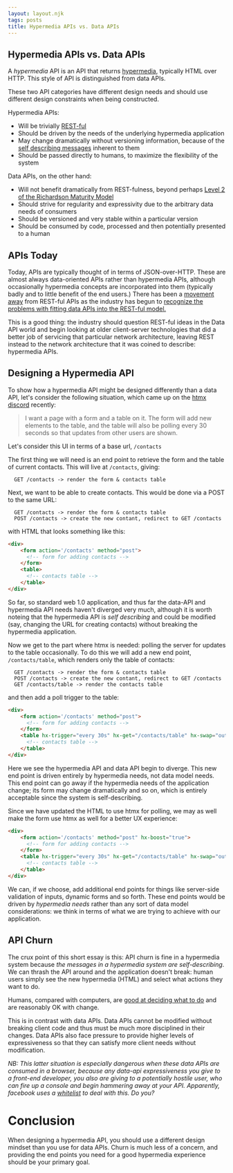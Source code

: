```yaml
---
layout: layout.njk
tags: posts
title: Hypermedia APIs vs. Data APIs
---
```


## Hypermedia APIs vs. Data APIs

A *hypermedia* API is an API that returns [hypermedia](https://en.wikipedia.org/wiki/Hypermedia), typically HTML over
HTTP.  This style of API is distinguished from data APIs.  

These two API categories have different design needs and should use different design constraints when being constructed.

Hypermedia APIs:
 
 * Will be trivially [REST-ful](https://en.wikipedia.org/wiki/Representational_state_transfer)
 * Should be driven by the needs of the underlying hypermedia application
 * May change dramatically without versioning information, because of the [self describing messages](https://en.wikipedia.org/wiki/Representational_state_transfer#Uniform_interface) inherent to them 
 * Should be passed directly to humans, to maximize the flexibility of the system
 
 Data APIs, on the other hand:
 
 * Will not benefit dramatically from REST-fulness, beyond perhaps [Level 2 of the Richardson Maturity Model](https://en.wikipedia.org/wiki/Richardson_Maturity_Model)
 * Should strive for regularity and expressivity due to the arbitrary data needs of consumers
 * Should be versioned and very stable within a particular version
 * Should be consumed by code, processed and then potentially presented to a human
 
 ## APIs Today
 
 Today, APIs are typically thought of in terms of JSON-over-HTTP.  These are almost always data-oriented APIs rather
 than hypermedia APIs, although occasionally hypermedia concepts are incorporated into them (typically badly and to
 little benefit of the end users.)  There has been a [movement away](https://graphql.org/) from REST-ful APIs as the industry has begun
 to [recognize the problems with fitting data APIs into the REST-ful model.](https://kieranpotts.com/rebranding-rest/)
 
This is a good thing: the industry should question REST-ful ideas in the Data API world and begin looking at older client-server
technologies that did a better job of servicing that particular network architecture, leaving REST instead to the network architecture
that it was coined to describe: hypermedia APIs.

## Designing a Hypermedia API

To show how a hypermedia API might be designed differently than a data API, let's consider the following situation, 
which came up on the [htmx discord](/discord) recently:

> I want a page with a form and a table on it.  The form will add new elements to the table, and the table will also be
> polling every 30 seconds so that updates from other users are shown.

Let's consider this UI in terms of a base url, `/contacts`

The first thing we will need is an end point to retrieve the form and the table of current contacts.  This will
live at `/contacts`, giving:

```text
  GET /contacts -> render the form & contacts table
```

Next, we want to be able to create contacts.  This would be done via a POST to the same URL:

```text
  GET /contacts -> render the form & contacts table
  POST /contacts -> create the new contant, redirect to GET /contacts
```

with HTML that looks something like this:

```html
<div>
    <form action='/contacts' method="post">
      <!-- form for adding contacts -->
    </form>
    <table>
      <!-- contacts table -->
    </table>
</div>
```

So far, so standard web 1.0 application, and thus far the data-API and hypermedia API needs haven't diverged very much,
although it is worth noteing that the hypermedia API is *self describing* and could be modified (say, changing the URL for creating
contacts) without breaking the hypermedia application.

Now we get to the part where htmx is needed: polling the server for updates to the table occasionally.  To do this
 we will add a new end point, `/contacts/table`, which renders only the table of contacts:
 
```text
  GET /contacts -> render the form & contacts table
  POST /contacts -> create the new contant, redirect to GET /contacts
  GET /contacts/table -> render the contacts table
```
 
and then add a poll trigger to the table:
 
 ```html
 <div>
     <form action='/contacts' method="post">
       <!-- form for adding contacts -->
     </form>
     <table hx-trigger="every 30s" hx-get="/contacts/table" hx-swap="outerHTML">
       <!-- contacts table -->
     </table>
 </div>
 ```
Here we see the hypermedia API and data API begin to diverge.  This new end point is driven entirely by hypermedia
needs, not data model needs.  This end point can go away if the hypermedia needs of the application change; its form may change 
dramatically and so on, which is entirely acceptable since the system is self-describing.

Since we have updated the HTML to use htmx for polling, we may as well make the form use htmx as well for a better
UX experience:

 ```html
 <div>
     <form action='/contacts' method="post" hx-boost="true">
       <!-- form for adding contacts -->
     </form>
     <table hx-trigger="every 30s" hx-get="/contacts/table" hx-swap="outerHTML">
       <!-- contacts table -->
     </table>
 </div>
 ```

We can, if we choose, add additional end points for things like server-side validation of inputs, dynamic forms and 
so forth.  These end points would be driven by *hypermedia needs* rather than any sort of data model considerations:
we think in terms of what we are trying to achieve with our application.  

## API Churn

The crux point of this short essay is this: API churn is fine in a hypermedia system because *the messages in a hypermedia system are self-describing*.
We can thrash the API around and the application doesn't break: human users simply see the new hypermedia (HTML) and select what
actions they want to do.

Humans, compared with computers, are [good at deciding what to do](https://intercoolerjs.org/2016/05/08/hatoeas-is-for-humans.html)
and are reasonably OK with change.

This is in contrast with data APIs.  Data APIs cannot be modified without breaking client code and thus must be much
more disciplined in their changes.  Data APIs also face pressure to provide higher levels of expressiveness so that they
can satisfy more client needs without modification.  

*NB: This latter situation is especially dangerous when these data APIs are 
consumed in a browser, because any data-api expressiveness you give to a front-end developer, you also are giving to
a potentially hostile user, who can fire up a console and begin hammering away at your API.  Apparently, facebook uses
a [whitelist](https://twitter.com/AdamChainz/status/1392162996844212232) to deal with this.  Do you?*

# Conclusion

When designing a hypermedia API, you should use a different design mindset than you use for data APIs.  Churn is
much less of a concern, and providing the end points you need for a good hypermedia experience should be your primary goal.
